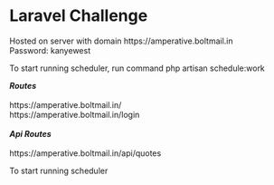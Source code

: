 <h1>Laravel Challenge</h1>
<p>
    Hosted on server with domain https://amperative.boltmail.in
    <br />
    Password: kanyewest
</p>

<p>
    To start running scheduler, run command php artisan schedule:work
</p>


<p>
    <strong><i>Routes</i></strong> 
    <br /> <br />
    https://amperative.boltmail.in/ <br />
    https://amperative.boltmail.in/login <br /> <br />
    <strong><i>Api Routes</i></strong> 
    <br /><br />
    https://amperative.boltmail.in/api/quotes
    
</p>

<p>
    To start running scheduler
</p>
